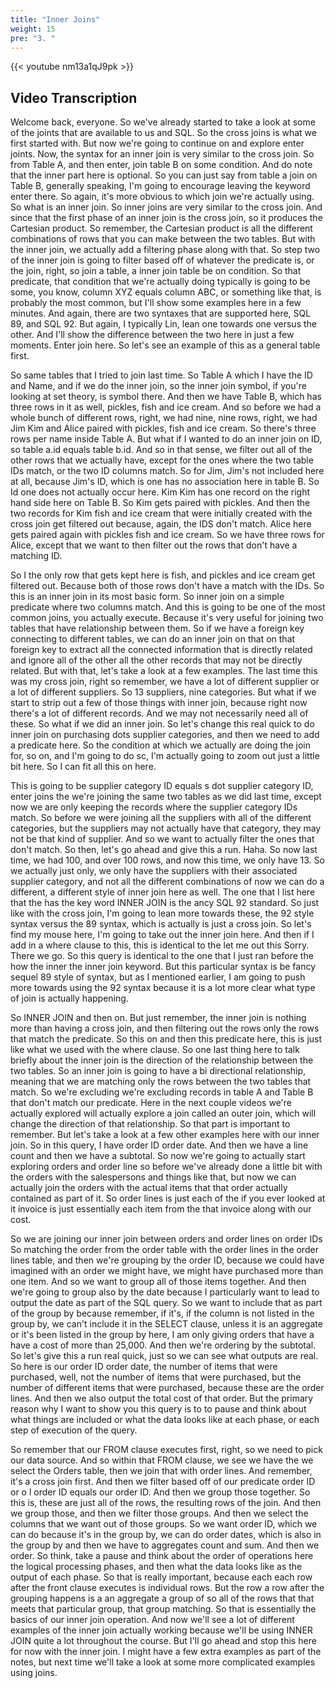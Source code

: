 ```yaml
---
title: "Inner Joins"
weight: 15
pre: "3. "
---
```


{{< youtube nm13a1qJ9pk >}}

## Video Transcription

Welcome back, everyone. So we've already started to take a look at some of the joints that are available to us and SQL. So the cross joins is what we first started with. But now we're going to continue on and explore enter joints. Now, the syntax for an inner join is very similar to the cross join. So from Table A, and then enter, join table B on some condition. And do note that the inner part here is optional. So you can just say from table a join on Table B, generally speaking, I'm going to encourage leaving the keyword enter there. So again, it's more obvious to which join we're actually using. So what is an inner join. So inner joins are very similar to the cross join. And since that the first phase of an inner join is the cross join, so it produces the Cartesian product. So remember, the Cartesian product is all the different combinations of rows that you can make between the two tables. But with the inner join, we actually add a filtering phase along with that. So step two of the inner join is going to filter based off of whatever the predicate is, or the join, right, so join a table, a inner join table be on condition. So that predicate, that condition that we're actually doing typically is going to be some, you know, column XYZ equals column ABC, or something like that, is probably the most common, but I'll show some examples here in a few minutes. And again, there are two syntaxes that are supported here, SQL 89, and SQL 92. But again, I typically Lin, lean one towards one versus the other. And I'll show the difference between the two here in just a few moments. Enter join here. So let's see an example of this as a general table first. 

So same tables that I tried to join last time. So Table A which I have the ID and Name, and if we do the inner join, so the inner join symbol, if you're looking at set theory, is symbol there. And then we have Table B, which has three rows in it as well, pickles, fish and ice cream. And so before we had a whole bunch of different rows, right, we had nine, nine rows, right, we had Jim Kim and Alice paired with pickles, fish and ice cream. So there's three rows per name inside Table A. But what if I wanted to do an inner join on ID, so table a.id equals table b.id. And so in that sense, we filter out all of the other rows that we actually have, except for the ones where the two table IDs match, or the two ID columns match. So for Jim, Jim's not included here at all, because Jim's ID, which is one has no association here in table B. So Id one does not actually occur here. Kim Kim has one record on the right hand side here on Table B. So Kim gets paired with pickles. And then the two records for Kim fish and ice cream that were initially created with the cross join get filtered out because, again, the IDS don't match. Alice here gets paired again with pickles fish and ice cream. So we have three rows for Alice, except that we want to then filter out the rows that don't have a matching ID. 

So I the only row that gets kept here is fish, and pickles and ice cream get filtered out. Because both of those rows don't have a match with the IDs. So this is an inner join in its most basic form. So inner join on a simple predicate where two columns match. And this is going to be one of the most common joins, you actually execute. Because it's very useful for joining two tables that have relationship between them. So if we have a foreign key connecting to different tables, we can do an inner join on that on that foreign key to extract all the connected information that is directly related and ignore all of the other all the other records that may not be directly related. But with that, let's take a look at a few examples. The last time this was my cross join, right so remember, we have a lot of different supplier or a lot of different suppliers. So 13 suppliers, nine categories. But what if we start to strip out a few of those things with inner join, because right now there's a lot of different records. And we may not necessarily need all of these. So what if we did an inner join. So let's change this real quick to do inner join on purchasing dots supplier categories, and then we need to add a predicate here. So the condition at which we actually are doing the join for, so on, and I'm going to do sc, I'm actually going to zoom out just a little bit here. So I can fit all this on here. 

This is going to be supplier category ID equals s dot supplier category ID, enter joins the we're joining the same two tables as we did last time, except now we are only keeping the records where the supplier category IDs match. So before we were joining all the suppliers with all of the different categories, but the suppliers may not actually have that category, they may not be that kind of supplier. And so we want to actually filter the ones that don't match. So then, let's go ahead and give this a run. Haha. So now last time, we had 100, and over 100 rows, and now this time, we only have 13. So we actually just only, we only have the suppliers with their associated supplier category, and not all the different combinations of now we can do a different, a different style of inner join here as well. The one that I list here that the has the key word INNER JOIN is the ancy SQL 92 standard. So just like with the cross join, I'm going to lean more towards these, the 92 style syntax versus the 89 syntax, which is actually is just a cross join. So let's find my mouse here, I'm going to take out the inner join here. And then if I add in a where clause to this, this is identical to the let me out this Sorry. There we go. So this query is identical to the one that I just ran before the how the inner the inner join keyword. But this particular syntax is be fancy sequel 89 style of syntax, but as I mentioned earlier, I am going to push more towards using the 92 syntax because it is a lot more clear what type of join is actually happening. 

So INNER JOIN and then on. But just remember, the inner join is nothing more than having a cross join, and then filtering out the rows only the rows that match the predicate. So this on and then this predicate here, this is just like what we used with the where clause. So one last thing here to talk briefly about the inner join is the direction of the relationship between the two tables. So an inner join is going to have a bi directional relationship, meaning that we are matching only the rows between the two tables that match. So we're excluding we're excluding records in table A and Table B that don't match our predicate. Here in the next couple videos we're actually explored will actually explore a join called an outer join, which will change the direction of that relationship. So that part is important to remember. But let's take a look at a few other examples here with our inner join. So in this query, I have order ID order date. And then we have a line count and then we have a subtotal. So now we're going to actually start exploring orders and order line so before we've already done a little bit with the orders with the salespersons and things like that, but now we can actually join the orders with the actual items that that order actually contained as part of it. So order lines is just each of the if you ever looked at it invoice is just essentially each item from the that invoice along with our cost. 

So we are joining our inner join between orders and order lines on order IDs So matching the order from the order table with the order lines in the order lines table, and then we're grouping by the order ID, because we could have imagined with an order we might have, we might have purchased more than one item. And so we want to group all of those items together. And then we're going to group also by the date because I particularly want to lead to output the date as part of the SQL query. So we want to include that as part of the group by because remember, if it's, if the column is not listed in the group by, we can't include it in the SELECT clause, unless it is an aggregate or it's been listed in the group by here, I am only giving orders that have a have a cost of more than 25,000. And then we're ordering by the subtotal. So let's give this a run real quick, just so we can see what outputs are real. So here is our order ID order date, the number of items that were purchased, well, not the number of items that were purchased, but the number of different items that were purchased, because these are the order lines. And then we also output the total cost of that order. But the primary reason why I want to show you this query is to to pause and think about what things are included or what the data looks like at each phase, or each step of execution of the query. 

So remember that our FROM clause executes first, right, so we need to pick our data source. And so within that FROM clause, we see we have the we select the Orders table, then we join that with order lines. And remember, it's a cross join first. And then we filter based off of our predicate order ID or o l order ID equals our order ID. And then we group those together. So this is, these are just all of the rows, the resulting rows of the join. And then we group those, and then we filter those groups. And then we select the columns that we want out of those groups. So we want order ID, which we can do because it's in the group by, we can do order dates, which is also in the group by and then we have to aggregates count and sum. And then we order. So think, take a pause and think about the order of operations here the logical processing phases, and then what the data looks like as the output of each phase. So that is really important, because each each row after the front clause executes is individual rows. But the row a row after the grouping happens is a an aggregate a group of so all of the rows that that meets that particular group, that group matching. So that is essentially the basics of our inner join operation. And now we'll see a lot of different examples of the inner join actually working because we'll be using INNER JOIN quite a lot throughout the course. But I'll go ahead and stop this here for now with the inner join. I might have a few extra examples as part of the notes, but next time we'll take a look at some more complicated examples using joins.